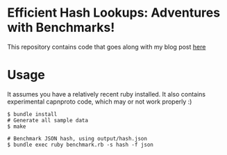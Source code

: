 # Efficient Hash Lookups: Adventures with Benchmarks!

This repository contains code that goes along with my blog post [here](https://atlee.ca/posts/faster-hash-lookups/)

# Usage

It assumes you have a relatively recent ruby installed.
It also contains experimental capnproto code, which may or not work properly :)

```console
$ bundle install
# Generate all sample data
$ make

# Benchmark JSON hash, using output/hash.json
$ bundle exec ruby benchmark.rb -s hash -f json
```



